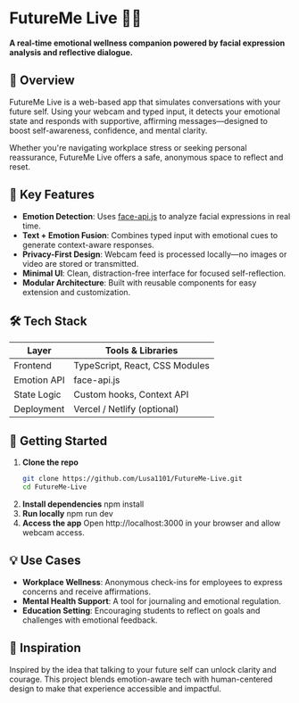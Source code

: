 # FutureMe Live 👤💬  
**A real-time emotional wellness companion powered by facial expression analysis and reflective dialogue.**

## 🌟 Overview  
FutureMe Live is a web-based app that simulates conversations with your future self. Using your webcam and typed input, it detects your emotional state and responds with supportive, affirming messages—designed to boost self-awareness, confidence, and mental clarity.

Whether you're navigating workplace stress or seeking personal reassurance, FutureMe Live offers a safe, anonymous space to reflect and reset.

## 🎯 Key Features  
- **Emotion Detection**: Uses [face-api.js](https://github.com/justadudewhohacks/face-api.js) to analyze facial expressions in real time.  
- **Text + Emotion Fusion**: Combines typed input with emotional cues to generate context-aware responses.  
- **Privacy-First Design**: Webcam feed is processed locally—no images or video are stored or transmitted.  
- **Minimal UI**: Clean, distraction-free interface for focused self-reflection.  
- **Modular Architecture**: Built with reusable components for easy extension and customization.

## 🛠️ Tech Stack  
| Layer        | Tools & Libraries               |
|--------------|----------------------------------|
| Frontend     | TypeScript, React, CSS Modules  |
| Emotion API  | face-api.js                     |
| State Logic  | Custom hooks, Context API       |
| Deployment   | Vercel / Netlify (optional)     |

## 🚀 Getting Started  
1. **Clone the repo**  
   ```bash
   git clone https://github.com/Lusa1101/FutureMe-Live.git
   cd FutureMe-Live
2. **Install dependencies**
   npm install
3. **Run locally**
   npm run dev
4. **Access the app**
   Open http://localhost:3000 in your browser and allow webcam access.

## 💡 Use Cases
- **Workplace Wellness**: Anonymous check-ins for employees to express concerns and receive affirmations.
- **Mental Health Support**: A tool for journaling and emotional regulation.
- **Education Setting**: Encouraging students to reflect on goals and challenges with emotional feedback.

## 🧠 Inspiration
Inspired by the idea that talking to your future self can unlock clarity and courage. This project blends emotion-aware tech with human-centered design to make that experience accessible and impactful.
